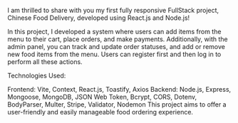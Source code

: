I am thrilled to share with you my first fully responsive FullStack project, Chinese Food Delivery, developed using React.js and Node.js!

In this project, I developed a system where users can add items from the menu to their cart, place orders, and make payments. Additionally, with the admin panel, you can track and update order statuses, and add or remove new food items from the menu. Users can register first and then log in to perform all these actions.

Technologies Used:

Frontend: Vite, Context, React.js, Toastify, Axios
Backend: Node.js, Express, Mongoose, MongoDB, JSON Web Token, Bcrypt, CORS, Dotenv, BodyParser, Multer, Stripe, Validator, Nodemon
This project aims to offer a user-friendly and easily manageable food ordering experience. 
